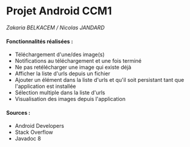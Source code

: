 # Projet Android CCM1
*Zakaria BELKACEM / Nicolas JANDARD*

#### Fonctionnalités réalisées :
- Téléchargement d'une/des image(s)
- Notifications au téléchargement et une fois terminé
- Ne pas retélécharger une image qui existe déjà
- Afficher la liste d'urls depuis un fichier
- Ajouter un élément dans la liste d'urls et qu'il soit persistant tant que l'application est installée
- Sélection multiple dans la liste d'urls
- Visualisation des images depuis l'application

#### Sources :
- Android Developers
- Stack Overflow
- Javadoc 8
